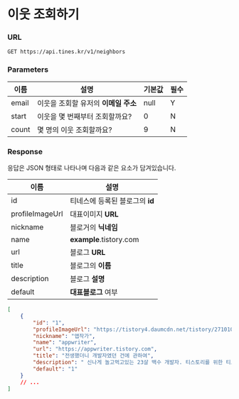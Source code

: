 # 이웃 조회하기

### URL

```
GET https://api.tines.kr/v1/neighbors
```

### Parameters

|이름|설명|기본값|필수|
|----|----|-----|----|
|email|이웃을 조회할 유저의 **이메일 주소**|null|Y|
|start|이웃을 몇 번째부터 조회할까요?|0|N|
|count|몇 명의 이웃 조회할까요?|9|N|

### Response

응답은 JSON 형태로 나타나며 다음과 같은 요소가 담겨있습니다.

|이름|설명|
|----|----|
|id|티네스에 등록된 블로그의 **id**|
|profileImageUrl|대표이미지 **URL**|
|nickname|블로거의 **닉네임**|
|name|**example**.tistory.com|
|url|블로그 **URL**|
|title|블로그의 **이름**|
|description|블로그 **설명**|
|default|**대표블로그** 여부|

```json
[
    { 
        "id": "1",
        "profileImageUrl": "https://tistory4.daumcdn.net/tistory/2710108/attach/a0d6758379f54b41a631b44751a11980",
        "nickname": "앱작가",
        "name": "appwriter",
        "url": "https://appwriter.tistory.com",
        "title": "전생했더니 개발자였던 건에 관하여",
        "description": " 신나게 놀고먹고있는 23살 백수 개발자. 티스토리를 위한 티도리 프레임워크(https://tidory.co",
        "default": "1"
    }
    // ...
]
```